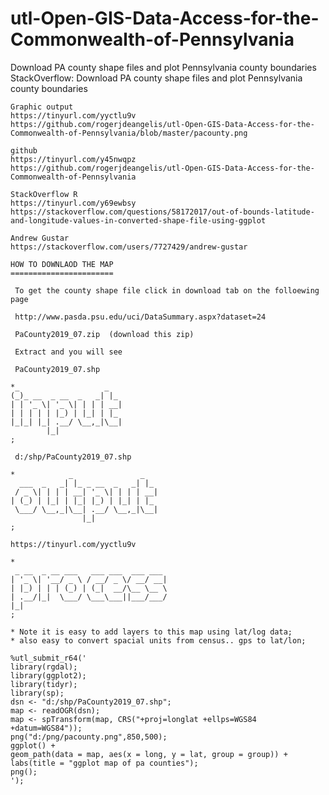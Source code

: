 # utl-Open-GIS-Data-Access-for-the-Commonwealth-of-Pennsylvania
Download PA county shape files and plot Pennsylvania county boundaries 
    StackOverflow: Download PA county shape files and plot Pennsylvania county boundaries                                          
                                                                                                                                   
    Graphic output                                                                                                                 
    https://tinyurl.com/yyctlu9v                                                                                                   
    https://github.com/rogerjdeangelis/utl-Open-GIS-Data-Access-for-the-Commonwealth-of-Pennsylvania/blob/master/pacounty.png      
                                                                                                                                   
    github                                                                                                                         
    https://tinyurl.com/y45nwqpz                                                                                                   
    https://github.com/rogerjdeangelis/utl-Open-GIS-Data-Access-for-the-Commonwealth-of-Pennsylvania                               
                                                                                                                                   
    StackOverflow R                                                                                                                
    https://tinyurl.com/y69ewbsy                                                                                                   
    https://stackoverflow.com/questions/58172017/out-of-bounds-latitude-and-longitude-values-in-converted-shape-file-using-ggplot  
                                                                                                                                   
    Andrew Gustar                                                                                                                  
    https://stackoverflow.com/users/7727429/andrew-gustar                                                                          
                                                                                                                                   
    HOW TO DOWNLAOD THE MAP                                                                                                        
    =======================                                                                                                        
                                                                                                                                   
     To get the county shape file click in download tab on the folloewing page                                                     
                                                                                                                                   
     http://www.pasda.psu.edu/uci/DataSummary.aspx?dataset=24                                                                      
                                                                                                                                   
     PaCounty2019_07.zip  (download this zip)                                                                                      
                                                                                                                                   
     Extract and you will see                                                                                                      
                                                                                                                                   
     PaCounty2019_07.shp                                                                                                           
                                                                                                                                   
    *_                   _                                                                                                         
    (_)_ __  _ __  _   _| |_                                                                                                       
    | | '_ \| '_ \| | | | __|                                                                                                      
    | | | | | |_) | |_| | |_                                                                                                       
    |_|_| |_| .__/ \__,_|\__|                                                                                                      
            |_|                                                                                                                    
    ;                                                                                                                              
                                                                                                                                   
     d:/shp/PaCounty2019_07.shp                                                                                                    
                                                                                                                                   
    *            _               _                                                                                                 
      ___  _   _| |_ _ __  _   _| |_                                                                                               
     / _ \| | | | __| '_ \| | | | __|                                                                                              
    | (_) | |_| | |_| |_) | |_| | |_                                                                                               
     \___/ \__,_|\__| .__/ \__,_|\__|                                                                                              
                    |_|                                                                                                            
    ;                                                                                                                              
                                                                                                                                   
    https://tinyurl.com/yyctlu9v                                                                                                   
                                                                                                                                   
    *                                                                                                                              
     _ __  _ __ ___   ___ ___  ___ ___                                                                                             
    | '_ \| '__/ _ \ / __/ _ \/ __/ __|                                                                                            
    | |_) | | | (_) | (_|  __/\__ \__ \                                                                                            
    | .__/|_|  \___/ \___\___||___/___/                                                                                            
    |_|                                                                                                                            
    ;                                                                                                                              
                                                                                                                                   
    * Note it is easy to add layers to this map using lat/log data;                                                                
    * also easy to convert spacial units from census.. gps to lat/lon;                                                             
                                                                                                                                   
    %utl_submit_r64('                                                                                                              
    library(rgdal);                                                                                                                
    library(ggplot2);                                                                                                              
    library(tidyr);                                                                                                                
    library(sp);                                                                                                                   
    dsn <- "d:/shp/PaCounty2019_07.shp";                                                                                           
    map <- readOGR(dsn);                                                                                                           
    map <- spTransform(map, CRS("+proj=longlat +ellps=WGS84 +datum=WGS84"));                                                       
    png("d:/png/pacounty.png",850,500);                                                                                            
    ggplot() +                                                                                                                     
    geom_path(data = map, aes(x = long, y = lat, group = group)) +                                                                 
    labs(title = "ggplot map of pa counties");                                                                                     
    png();                                                                                                                         
    ');                                                                                                                            
